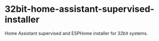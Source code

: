 # 32bit-home-assistant-supervised-installer
 Home Assistant supervised and ESPHome installer for 32bit systems.
